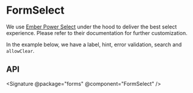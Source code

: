 # FormSelect

We use [Ember Power Select](https://github.com/cibernox/ember-power-select/)
under the hood to deliver the best select experience. Please refer to their
documentation for further customization.

In the example below, we have a label, hint, error validation, search and `allowClear`.

## API

<Signature @package="forms" @component="FormSelect" />
